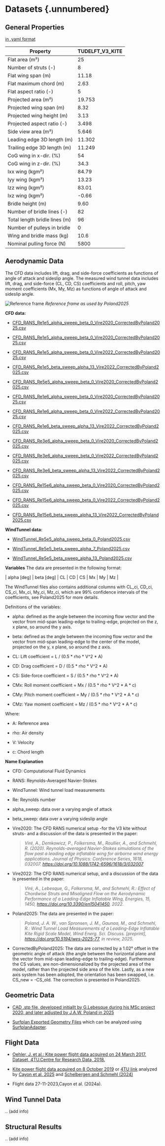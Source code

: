 # Datasets {.unnumbered}

## General Properties
[in .yaml format](../data/properties.yaml)

| Property | TUDELFT_V3_KITE |
|----------|-------|
| Flat area (m²) | 25 |
| Number of struts (-) | 8 |
| Flat wing span (m) | 11.18 |
| Flat maximum chord (m) | 2.63 |
| Flat aspect ratio (-) | 5 |
| Projected area (m²) | 19.753 |
| Projected wing span (m) | 8.32 |
| Projected wing height (m) | 3.13 |
| Projected aspect ratio (-) | 3.498 |
| Side view area (m²) | 5.646 |
| Leading edge 3D length (m) | 11.302 |
| Trailing edge 3D length (m) | 11.249 |
| CoG wing in x-dir. (%) | 54 |
| CoG wing in z-dir. (%) | 34.3 |
| Ixx wing (kgm²) | 84.79 |
| Iyy wing (kgm²) | 13.23 |
| Izz wing (kgm²) | 83.01 |
| Ixz wing (kgm²) | -0.66 |
| Bridle height (m) | 9.60 |
| Number of bridle lines (-) | 82 |
| Total length bridle lines (m) | 96 |
| Number of pulleys in bridle | 0 |
| Wing and bridle mass (kg) | 10.6 |
| Nominal pulling force (N) | 5800 |

## Aerodynamic Data 
The CFD data includes lift, drag, and side-force coefficients as functions of angle of attack and sideslip angle. The measured wind tunnel data includes lift, drag, and side-force (CL, CD, CS) coefficients and roll, pitch, yaw moment coefficients (Mx, My, Mz) as functions of angle of attack and sideslip angle.

![Reference frame](../data/images/V3_with_reference_frame.png)
*Reference frame as used by Poland2025*

**CFD data:**

- [CFD_RANS_Re1e5_alpha_sweep_beta_0_Vire2020_CorrectedByPoland2025.csv](../data/aerodynamic/3D/CFD_RANS_Re1e5_alpha_sweep_beta_0_Vire2020_CorrectedByPoland2025.csv)
  
- [CFD_RANS_Re1e5_alpha_sweep_beta_0_Vire2020_CorrectedByPoland2025.csv](../data/aerodynamic/3D/CFD_RANS_Re1e5_alpha_sweep_beta_0_Vire2020_CorrectedByPoland2025.csv)
  
- [CFD_RANS_Re1e5_alpha_sweep_beta_0_Vire2022_CorrectedByPoland2025.csv](../data/aerodynamic/3D/CFD_RANS_Re1e5_alpha_sweep_beta_0_Vire2022_CorrectedByPoland2025.csv)
  
- [CFD_RANS_Re1e5_beta_sweep_alpha_13_Vire2022_CorrectedByPoland2025.csv](../data/aerodynamic/3D/CFD_RANS_Re1e5_beta_sweep_alpha_13_Vire2022_CorrectedByPoland2025.csv)
  
- [CFD_RANS_Re5e5_alpha_sweep_beta_0_Vire2020_CorrectedByPoland2025.csv](../data/aerodynamic/3D/CFD_RANS_Re5e5_alpha_sweep_beta_0_Vire2020_CorrectedByPoland2025.csv)
  
- [CFD_RANS_Re1e6_alpha_sweep_beta_0_Vire2020_CorrectedByPoland2025.csv](../data/aerodynamic/3D/CFD_RANS_Re1e6_alpha_sweep_beta_0_Vire2020_CorrectedByPoland2025.csv)
  
- [CFD_RANS_Re1e6_alpha_sweep_beta_0_Vire2022_CorrectedByPoland2025.csv](../data/aerodynamic/3D/CFD_RANS_Re1e6_alpha_sweep_beta_0_Vire2022_CorrectedByPoland2025.csv)
  
- [CFD_RANS_Re1e6_beta_sweep_alpha_13_Vire2022_CorrectedByPoland2025.csv](../data/aerodynamic/3D/CFD_RANS_Re1e6_beta_sweep_alpha_13_Vire2022_CorrectedByPoland2025.csv)
  
- [CFD_RANS_Re3e6_alpha_sweep_beta_0_Vire2020_CorrectedByPoland2025.csv](../data/aerodynamic/3D/CFD_RANS_Re3e6_alpha_sweep_beta_0_Vire2020_CorrectedByPoland2025.csv)
  
- [CFD_RANS_Re3e6_alpha_sweep_beta_0_Vire2022_CorrectedByPoland2025.csv](../data/aerodynamic/3D/CFD_RANS_Re3e6_alpha_sweep_beta_0_Vire2022_CorrectedByPoland2025.csv)
  
- [CFD_RANS_Re3e6_beta_sweep_alpha_13_Vire2022_CorrectedByPoland2025.csv](../data/aerodynamic/3D/CFD_RANS_Re3e6_beta_sweep_alpha_13_Vire2022_CorrectedByPoland2025.csv)
  
- [CFD_RANS_Re15e6_alpha_sweep_beta_0_Vire2020_CorrectedByPoland2025.csv](../data/aerodynamic/3D/CFD_RANS_Re15e6_alpha_sweep_beta_0_Vire2020_CorrectedByPoland2025.csv)
  
- [CFD_RANS_Re15e6_alpha_sweep_beta_0_Vire2022_CorrectedByPoland2025.csv](../data/aerodynamic/3D/CFD_RANS_Re15e6_alpha_sweep_beta_0_Vire2022_CorrectedByPoland2025.csv)
  
- [CFD_RANS_Re15e6_beta_sweep_alpha_13_Vire2022_CorrectedByPoland2025.csv](../data/aerodynamic/3D/CFD_RANS_Re15e6_beta_sweep_alpha_13_Vire2022_CorrectedByPoland2025.csv)

**WindTunnel data:**

- [WindTunnel_Re5e5_alpha_sweep_beta_0_Poland2025.csv](../data/aerodynamic/3D/WindTunnel_Re5e5_alpha_sweep_beta_0_Poland2025.csv)
  
- [WindTunnel_Re5e5_beta_sweep_alpha_7_Poland2025.csv](../data/aerodynamic/3D/WindTunnel_Re5e5_beta_sweep_alpha_7_Poland2025.csv)
  
- [WindTunnel_Re5e5_beta_sweep_alpha_13_Poland2025.csv](../data/aerodynamic/3D/WindTunnel_Re5e5_beta_sweep_alpha_13_Poland2025.csv)




**Variables**
The data are presented in the following format:

| alpha [deg] | beta [deg] | CL | CD | CS | Mx | My | Mz |

The WindTunnel files also contains additional columns with CL_ci, CD_ci, CS_ci, Mx_ci, My_ci, Mz_ci, which are 99% confidence intervals of the coefficients, see Poland2025 for more details.

Definitions of the variables:

- alpha: defined as the angle between the incoming flow vector and the vector from mid-span leading-edge to trailing-edge, projected on the z, x plane, so around the y axis.
  
- beta: defined as the angle between the incoming flow vector and the vector from mid-span leading-edge to the center of the model, projected on the y, x plane, so around the z axis.
  
- CL: Lift coefficient = L / (0.5 * rho * V^2 * A)
  
- CD: Drag coefficient = D / (0.5 * rho * V^2 * A)
  
- CS: Side-force coefficient = S / (0.5 * rho * V^2 * A)
  
- CMx: Roll moment coefficient = Mx / (0.5 * rho * V^2 * A * c)
  
- CMy: Pitch moment coefficient = My / (0.5 * rho * V^2 * A * c)
  
- CMz: Yaw moment coefficient = Mz / (0.5 * rho * V^2 * A * c)

Where:

- A: Reference area
  
- rho: Air density
  
- V: Velocity
  
- c: Chord length 

**Name Explanation**

- CFD: Computational Fluid Dynamics
  
- RANS: Reynolds-Averaged Navier-Stokes
  
- WindTunnel: Wind tunnel load measurements
  
- Re: Reynolds number
  
- alpha_sweep: data over a varying angle of attack
  
- beta_sweep: data over a varying sideslip angle
  
- Vire2020: The CFD RANS numerical setup -for the V3 kite without struts- and a discussion of the data is presented in the paper:
    > *Viré, A., Demkowicz, P., Folkersma, M., Roullier, A., and Schmehl, R. (2020). Reynolds-averaged Navier-Stokes simulations of the flow past a leading edge inflatable wing for airborne wind energy applications. Journal of Physics: Conference Series, 1618, 032007. https://doi.org/10.1088/1742-6596/1618/3/032007*

- Vire2022: The CFD RANS numerical setup, and a discussion of the data is presented in the paper:
    > *Viré, A., Lebesque, G., Folkersma, M., and Schmehl, R.: Effect of Chordwise Struts and Misaligned Flow on the Aerodynamic Performance
    of a Leading-Edge Inflatable Wing, Energies, 15, 1450, https://doi.org/10.3390/en15041450, 2022.*

- Poland2025: The data are presented in the paper:
     > *Poland, J. A. W., van Spronsen, J. M., Gaunaa, M., and Schmehl, R.: Wind Tunnel Load Measurements of a Leading-Edge Inflatable Kite Rigid Scale Model, Wind Energ. Sci. Discuss. [preprint], https://doi.org/10.5194/wes-2025-77, in review, 2025.*

- CorrectedByPoland2025: The data are corrected by a 1.02° offset in the geometric angle of attack (the angle between the horizontal plane and the vector from mid-span leading-edge to trailing-edge). Furthermore the CS values, are non-dimensionalized by the projected area of the model, rather than the projected side area of the kite. Lastly, as a new axis system has been adopted, the orientation has been swapped, i.e. CS_new = -CS_old. The correction is presented in Poland2025.



## Geometric Data

- [CAD .stp file, developed initiallt by G.Lebesque during his MSc project 2020, and later adjusted by J.A.W. Poland in 2025](../data/geometry/CAD/TUDELFT_V3_KITE_surface_mesh_with_edge_fillets.zip)

- [Surfplan Exported Geometry Files](../data/surfplan_export) which can be analyzed using [SurfplanAdapter](https://github.com/jellepoland/SurfplanAdapter).

## Flight Data 

- [Oehler, J. et al.: Kite power flight data acquired on 24 March 2017, Dataset, 4TU.Centre for Research Data, 2018.](https://doi.org/10.4121/uuid:37264fde-2344-4af2-860c-effda9caa3e8)

- [Kite power flight data acquired on 8 October 2019](https://github.com/awegroup/Flightdata08102019) or [4TU link](https://data.4tu.nl/datasets/102f9f56-aecd-4460-8c69-a3f74138ae53) analyzed by [Cayon et al. 2025](https://doi.org/10.5194/wes-2024-182) and [Schelbergen and Schmehl (2024)](https://doi.org/10.5194/wes-9-1323-2024)

- Flight data 27-11-2023,Cayon et al. (2024a).
 

## Wind Tunnel Data 

.. (add info)

## Structural Results

.. (add info)
